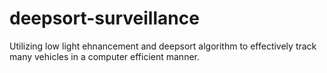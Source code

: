 # deepsort-surveillance
Utilizing low light ehnancement and deepsort algorithm to effectively track many vehicles in a computer efficient manner.
